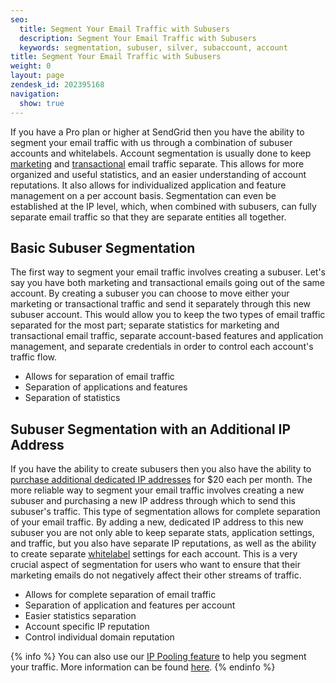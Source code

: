 ```yaml
---
seo:
  title: Segment Your Email Traffic with Subusers
  description: Segment Your Email Traffic with Subusers
  keywords: segmentation, subuser, silver, subaccount, account
title: Segment Your Email Traffic with Subusers
weight: 0
layout: page
zendesk_id: 202395168
navigation:
  show: true
---
```


If you have a Pro plan or higher at SendGrid then you have the ability to segment your email traffic with us through a combination of subuser accounts and whitelabels. Account segmentation is usually done to keep [marketing](http://sendgrid.com/docs/VidGrid/Marketing_Emails/Design/newsletter_basics.html) and [transactional](http://sendgrid.com/mkt/assets/pdfs/SendGrid_Leveraging_Email.pdf) email traffic separate. This allows for more organized and useful statistics, and an easier understanding of account reputations. It also allows for individualized application and feature management on a per account basis. Segmentation can even be established at the IP level, which, when combined with subusers, can fully separate email traffic so that they are separate entities all together.

## Basic Subuser Segmentation

The first way to segment your email traffic involves creating a subuser. Let's say you have both marketing and transactional emails going out of the same account. By creating a subuser you can choose to move either your marketing or transactional traffic and send it separately through this new subuser account. This would allow you to keep the two types of email traffic separated for the most part; separate statistics for marketing and transactional email traffic, separate account-based features and application management, and separate credentials in order to control each account's traffic flow.

- Allows for separation of email traffic
- Separation of applications and features
- Separation of statistics

## Subuser Segmentation with an Additional IP Address

If you have the ability to create subusers then you also have the ability to [purchase additional dedicated IP addresses](https://sendgrid.com/docs/Classroom/Basics/Account/adding_an_additional_dedicated_ip_to_your_account.html) for $20 each per month. The more reliable way to segment your email traffic involves creating a new subuser and purchasing a new IP address through which to send this subuser's traffic. This type of segmentation allows for complete separation of your email traffic. By adding a new, dedicated IP address to this new subuser you are not only able to keep separate stats, application settings, and traffic, but you also have separate IP reputations, as well as the ability to create separate [whitelabel](https://sendgrid.zendesk.com/hc/en-us/articles/200548228) settings for each account. This is a very crucial aspect of segmentation for users who want to ensure that their marketing emails do not negatively affect their other streams of traffic.

- Allows for complete separation of email traffic
- Separation of application and features per account
- Easier statistics separation
- Account specific IP reputation
- Control individual domain reputation

{% info %}
You can also use our [IP Pooling feature]({{root_url}}/API_Reference/Web_API_v3/IP_Management/ip_pools.html) to help you segment your traffic. More information can be found [here]({{root_url}}/Classroom/Send/Who_You_Can_Send_To/segmenting_traffic.html).
{% endinfo %}
